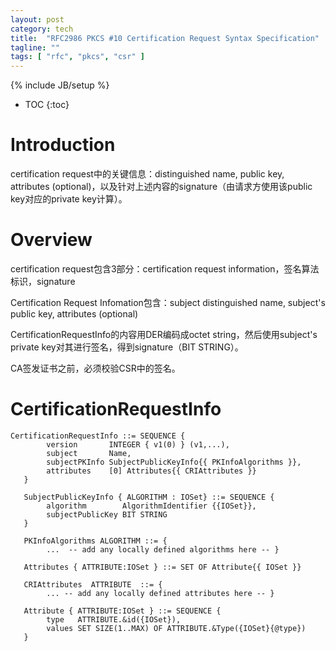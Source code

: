 ```yaml
---
layout: post
category: tech
title:  "RFC2986 PKCS #10 Certification Request Syntax Specification"
tagline: ""
tags: [ "rfc", "pkcs", "csr" ] 
---
```

{% include JB/setup %}

* TOC
{:toc}

# Introduction 

certification request中的关键信息：distinguished name, public key, attributes (optional)，以及针对上述内容的signature（由请求方使用该public key对应的private key计算）。

# Overview

certification request包含3部分：certification request information，签名算法标识，signature

Certification Request Infomation包含：subject distinguished name, subject's public key, attributes (optional)

CertificationRequestInfo的内容用DER编码成octet string，然后使用subject's private key对其进行签名，得到signature（BIT STRING）。

CA签发证书之前，必须校验CSR中的签名。

# CertificationRequestInfo

    CertificationRequestInfo ::= SEQUENCE {
            version       INTEGER { v1(0) } (v1,...),
            subject       Name,
            subjectPKInfo SubjectPublicKeyInfo{{ PKInfoAlgorithms }},
            attributes    [0] Attributes{{ CRIAttributes }}
       }

       SubjectPublicKeyInfo { ALGORITHM : IOSet} ::= SEQUENCE {
            algorithm        AlgorithmIdentifier {{IOSet}},
            subjectPublicKey BIT STRING
       }

       PKInfoAlgorithms ALGORITHM ::= {
            ...  -- add any locally defined algorithms here -- }

       Attributes { ATTRIBUTE:IOSet } ::= SET OF Attribute{{ IOSet }}

       CRIAttributes  ATTRIBUTE  ::= {
            ... -- add any locally defined attributes here -- }

       Attribute { ATTRIBUTE:IOSet } ::= SEQUENCE {
            type   ATTRIBUTE.&id({IOSet}),
            values SET SIZE(1..MAX) OF ATTRIBUTE.&Type({IOSet}{@type})
       }
